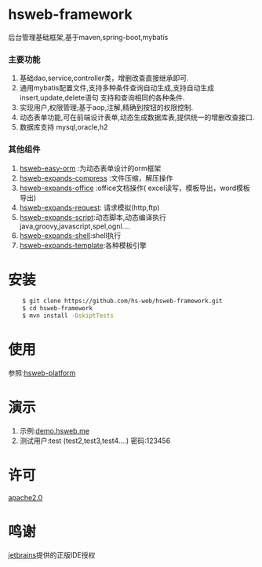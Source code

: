 # hsweb-framework 
后台管理基础框架,基于maven,spring-boot,mybatis

### 主要功能
1. 基础dao,service,controller类，增删改查直接继承即可.
2. 通用mybatis配置文件,支持多种条件查询自动生成,支持自动生成insert,update,delete语句 支持和查询相同的各种条件.
3. 实现用户,权限管理;基于aop,注解,精确到按钮的权限控制.
4. 动态表单功能,可在前端设计表单,动态生成数据库表,提供统一的增删改查接口.
5. 数据库支持 mysql,oracle,h2

### 其他组件
1. [hsweb-easy-orm](https://github.com/hs-web/hsweb-easy-orm) :为动态表单设计的orm框架
2. [hsweb-expands-compress](https://github.com/hs-web/hsweb-expands/tree/master/hsweb-expands-compress) :文件压缩，解压操作
3. [hsweb-expands-office](https://github.com/hs-web/hsweb-expands/tree/master/hsweb-expands-office) :office文档操作( excel读写，模板导出，word模板导出)
4. [hsweb-expands-request](https://github.com/hs-web/hsweb-expands/tree/master/hsweb-expands-request): 请求模拟(http,ftp)
5. [hsweb-expands-script](https://github.com/hs-web/hsweb-expands/tree/master/hsweb-expands-script):动态脚本,动态编译执行java,groovy,javascript,spel,ognl....
6. [hsweb-expands-shell](https://github.com/hs-web/hsweb-expands/tree/master/hsweb-expands-shell):shell执行
7. [hsweb-expands-template](https://github.com/hs-web/hsweb-expands/tree/master/hsweb-expands-template):各种模板引擎

# 安装
```bash
    $ git clone https://github.com/hs-web/hsweb-framework.git
    $ cd hsweb-framework
    $ mvn install -DskiptTests
```

# 使用
参照:[hsweb-platform](https://github.com/hs-web/hsweb-platform)

# 演示
1. 示例:[demo.hsweb.me](http://demo.hsweb.me)
2. 测试用户:test (test2,test3,test4....) 密码:123456 

# 许可
[apache2.0](http://www.apache.org/licenses/LICENSE-2.0.html)

# 鸣谢
[jetbrains](https://www.jetbrains.com)提供的正版IDE授权